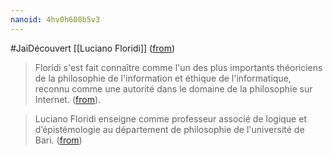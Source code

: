 ```yaml
---
nanoid: 4hv0h608b5v3
---
```

#JaiDécouvert [[Luciano Floridi]] ([from](https://hal.science/hal-00526508))

> Floridi s'est fait connaître comme l'un des plus importants théoriciens de la philosophie de l'information et éthique de l'informatique, reconnu comme une autorité dans le domaine de la philosophie sur Internet. ([from](https://fr.wikipedia.org/wiki/Luciano_Floridi)).

>  Luciano Floridi enseigne comme professeur associé de logique et d’épistémologie au département de philosophie de l'université de Bari. ([from](https://fr.wikipedia.org/wiki/Luciano_Floridi))
